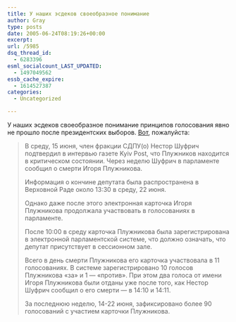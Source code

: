 ```yaml
---
title: У наших эсдеков своеобразное понимание
author: Gray
type: posts
date: 2005-06-24T08:19:26+00:00
excerpt:
url: /5985
dsq_thread_id:
  - 6283396
esml_socialcount_LAST_UPDATED:
  - 1497049562
essb_cache_expire:
  - 1614527387
categories:
  - Uncategorized

---
```








У наших эсдеков своеобразное понимание принципов голосования явно не прошло после президентских выборов. <a href="http://www.korrespondent.net/main/124473" target="_blank">Вот</a>, пожалуйста:

> В среду, 15 июня, член фракции СДПУ(о) Нестор Шуфрич подтвердил в интервью газете Kyiv Post, что Плужников находится в критическом состоянии. Через неделю Шуфрич в парламенте сообщил о смерти Игоря Плужникова.
> 
> Информация о кончине депутата была распространена в Верховной Раде около 13:30 в среду, 22 июня.
> 
> Однако даже после этого электронная карточка Игоря Плужникова продолжала участвовать в голосованиях в парламенте.
> 
> После 10:00 в среду карточка Плужникова была зарегистрирована в электронной парламентской системе, что должно означать, что депутат присутствует в сессионном зале.
> 
> Всего в день смерти Плужникова его карточка участвовала в 11 голосованиях. В системе зарегистрировано 10 голосов Плужникова &#171;за&#187; и 1 &#8212; &#171;против&#187;. При этом два голоса от имени Игоря Плужникова были отданы уже после того, как Нестор Шуфрич сообщил о его смерти &#8212; в 14:10 и 14:11.
> 
> За последнюю неделю, 14-22 июня, зафиксировано более 90 голосований с участием карточки Плужникова.